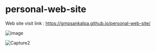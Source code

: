 # personal-web-site

Web site visit link : https://gmpsankalpa.github.io/personal-web-site/

![image](https://github.com/gmpsankalpa/personal-web-site/assets/123918506/3d6be281-5474-4c08-a95f-f2e57ceb3aba)

![Capture2](https://github.com/gmpsankalpa/personal-web-site/assets/123918506/29ef34dc-deca-4ff2-9ace-1358e7d0a5f5)
